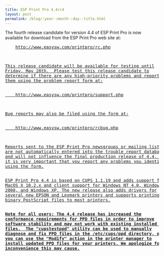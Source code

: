 ```yaml
---
title: ESP Print Pro 4.4rc4
layout: post
permalink: /blog/:year-:month-:day-:title.html
---
```


<P>The fourth release candidate for version 4.4 of ESP Print Pro isnow available for download from the ESP Print Pro web site at:<PRE>    <A HREF="http://www.easysw.com/printpro/rc.php">http://www.easysw.com/printpro/rc.php<P>This release candidate will be available for testing untilFriday, May 28th.  Please test this release candidate todetermine if there are any high-priority problems and reportthem using the problem report form at:<PRE>    <A HREF="http://www.easysw.com/printpro/support.php">http://www.easysw.com/printpro/support.php<P>Bug reports may also be filed using the form at:<PRE>    <A HREF="http://www.easysw.com/printpro/rcbug.php">http://www.easysw.com/printpro/rcbug.php<P>Reports sent to the ESP Print Pro newsgroups or mailing listsare not automatically entered into the trouble report databaseand will not influence the final production release of 4.4, soit is very important that you report any problems you identifyusing the form.<P>ESP Print Pro 4.4 is based on CUPS 1.1.19 and adds support forMacOS X 10.2.x and client support for Windows NT 4.0, Windows2000, and Windows XP. The new release also adds drivers forseveral new EPSON and Lexmark printers and supports printing ofbinary PostScript files to most printers.<P><B>Note for all users: The 4.4 release has increased theconformance requirements for PPD files in order to improvesoftware stability and may not work with existing installed PPDfiles.  The "cupstestppd" utility can be used to manuallydiagnose and fix PPD files in the /etc/cups/ppd directory, oryou can use the "Modify" action in the printer manager toinstall updated PPD files for your printers. We apologize for anyinconvenience this may cause.
